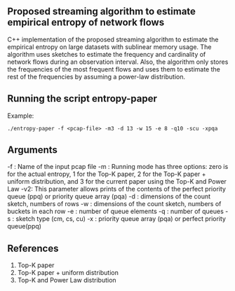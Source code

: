 ## Proposed streaming algorithm to estimate empirical entropy of network flows

C++ implementation of the proposed streaming algorithm to estimate the empirical entropy on large datasets with sublinear memory usage. The algorithm uses sketches to estimate the frequency and cardinality of network flows during an observation interval. Also, the algorithm only stores the frequencies of the most frequent flows and uses them to estimate the rest of the frequencies by assuming a power-law distribution.

## Running the script entropy-paper

Example:
```
./entropy-paper -f <pcap-file> -m3 -d 13 -w 15 -e 8 -q10 -scu -xpqa

```
## Arguments

-f : Name of the input pcap file
-m : Running mode has three options: zero is for the actual entropy, 1 for the Top-K paper, 2 for the Top-K paper + uniform distribution, and 3 for the current paper using the Top-K and Power Law
-v2: This parameter allows prints of the contents of the perfect priority queue (ppq) or priority queue array (pqa)
-d : dimensions of the count sketch, numbers of rows
-w : dimensions of the count sketch, numbers of buckets in each row
-e : number of queue elements
-q : number of queues
-s : sketch type (cm, cs, cu)
-x : priority queue array (pqa) or  perfect priority queue(ppq)

## References
1. Top-K paper
2. Top-K paper + uniform distribution
3. Top-K and Power Law distribution
